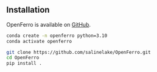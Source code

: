 ## Installation

OpenFerro is available on [GitHub](https://github.com/salinelake/OpenFerro).

```bash
conda create -n openferro python=3.10
conda activate openferro

git clone https://github.com/salinelake/OpenFerro.git
cd OpenFerro
pip install .
```

